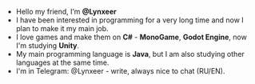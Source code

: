 - Hello my friend, I’m **@Lynxeer**
- I have been interested in programming for a very long time and now I plan to make it my main job.
- I love games and make them on **C#** - **MonoGame**, **Godot Engine**, now I'm studying **Unity**.
- My main programming language is **Java**, but I am also studying other languages at the same time.
- I'm in Telegram: @Lynxeer - write, always nice to chat (RU/EN).

<!---
Lynxeer/Lynxeer is a ✨ special ✨ repository because its `README.md` (this file) appears on your GitHub profile.
You can click the Preview link to take a look at your changes.
--->

